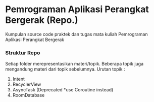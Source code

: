 # Pemrograman Aplikasi Perangkat Bergerak (Repo.)
Kumpulan source code praktek dan tugas mata kuliah Pemrograman Aplikasi Perangkat Bergerak

### Struktur Repo
Setiap folder merepresentasikan materi/topik. Beberapa topik juga mengandung materi dari topik sebelumnya.
Urutan topik : 
1. Intent
2. RecyclerView
3. AsyncTask (Deprecated *use Coroutine instead)
4. RoomDatabase
